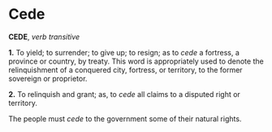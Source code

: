 # Cede

**CEDE**, _verb transitive_

**1.** To yield; to surrender; to give up; to resign; as to _cede_ a fortress, a province or country, by treaty. This word is appropriately used to denote the relinquishment of a conquered city, fortress, or territory, to the former sovereign or proprietor.

**2.** To relinquish and grant; as, to _cede_ all claims to a disputed right or territory.

The people must _cede_ to the government some of their natural rights.
